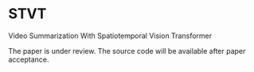# STVT
Video Summarization With Spatiotemporal Vision Transformer

The paper is under review.
The source code will be available after paper acceptance. 

